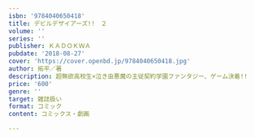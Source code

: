 ```yaml
---
isbn: '9784040650418'
title: デビルデザイアーズ!!　２
volume: ''
series: ''
publisher: ＫＡＤＯＫＷＡ
pubdate: '2018-08-27'
cover: 'https://cover.openbd.jp/9784040650418.jpg'
author: 拓平／著
description: 超無欲高校生×泣き虫悪魔の主従契約学園ファンタジー、ゲーム決着!!
price: '600'
genre: ''
target: 雑誌扱い
format: コミック
content: コミックス・劇画

---
```


